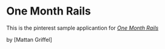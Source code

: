 # One Month Rails

This is the pinterest sample applicantion for [*One Month Rails*](http://onemonthrails.com)

by [Mattan Griffel]